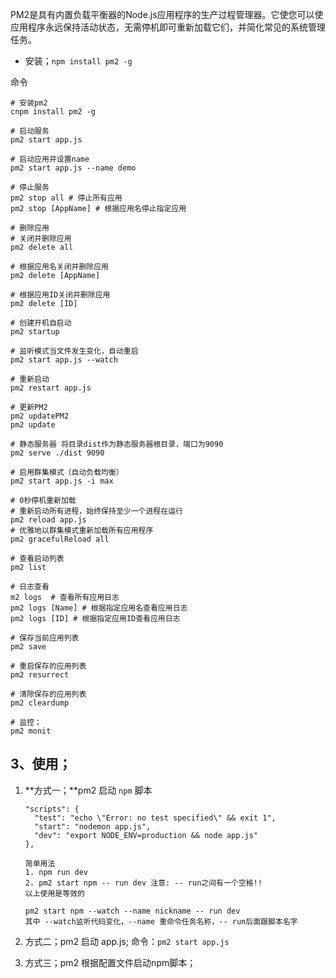 PM2是具有内置负载平衡器的Node.js应用程序的生产过程管理器。它使您可以使应用程序永远保持活动状态，无需停机即可重新加载它们，并简化常见的系统管理任务。



- 安装；`npm install pm2 -g`

命令

```
# 安装pm2
cnpm install pm2 -g

# 启动服务
pm2 start app.js 

# 启动应用并设置name
pm2 start app.js --name demo 

# 停止服务
pm2 stop all # 停止所有应用
pm2 stop [AppName] # 根据应用名停止指定应用

# 删除应用
# 关闭并删除应用
pm2 delete all 

# 根据应用名关闭并删除应用
pm2 delete [AppName] 

# 根据应用ID关闭并删除应用
pm2 delete [ID] 

# 创建开机自启动
pm2 startup

# 监听模式当文件发生变化，自动重启
pm2 start app.js --watch 

# 重新启动
pm2 restart app.js

# 更新PM2
pm2 updatePM2
pm2 update

# 静态服务器 将目录dist作为静态服务器根目录，端口为9090
pm2 serve ./dist 9090

# 启用群集模式（自动负载均衡）
pm2 start app.js -i max

# 0秒停机重新加载
# 重新启动所有进程，始终保持至少一个进程在运行
pm2 reload app.js 
# 优雅地以群集模式重新加载所有应用程序
pm2 gracefulReload all 

# 查看启动列表
pm2 list

# 日志查看
m2 logs  # 查看所有应用日志
pm2 logs [Name] # 根据指定应用名查看应用日志
pm2 logs [ID] # 根据指定应用ID查看应用日志

# 保存当前应用列表
pm2 save

# 重启保存的应用列表
pm2 resurrect

# 清除保存的应用列表
pm2 cleardump

# 监控；
pm2 monit
```





## 3、使用；

1. **方式一；**pm2 启动 `npm` 脚本

   

   ```
   "scripts": {
     "test": "echo \"Error: no test specified\" && exit 1",
     "start": "nodemon app.js",
     "dev": "export NODE_ENV=production && node app.js"
   },
     
   简单用法
   1. npm run dev
   2. pm2 start npm -- run dev 注意: -- run之间有一个空格!!
   以上使用是等效的
   
   pm2 start npm --watch --name nickname -- run dev
   其中 --watch监听代码变化，--name 重命令任务名称，-- run后面跟脚本名字
   ```

2. 方式二；pm2 启动 app.js; 命令：`pm2 start app.js`

3. 方式三；pm2 根据配置文件启动npm脚本；
